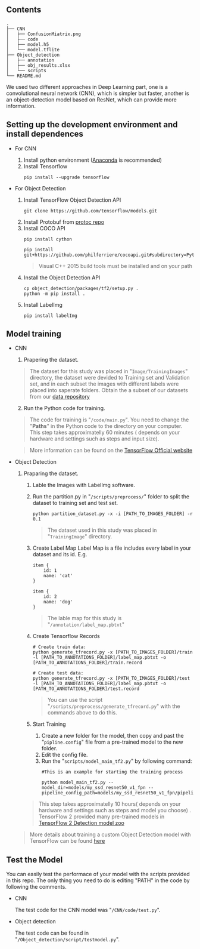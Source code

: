 ## Contents
```
.
├── CNN
│   ├── ConfusionMiatrix.png
│   ├── code
│   ├── model.h5
│   └── model.tflite
├── Object_detection
│   ├── annotation
│   ├── obj_results.xlsx
│   └── scripts
└── README.md
```

We used two different approaches in Deep Learning part, one is a convolutional neural network (CNN), which is simpler but faster, another is an object-detection model based on ResNet, which can provide more information. 

## Setting up the development environment and install dependences

* For CNN
   1. Install python environment ([Anaconda](https://www.anaconda.com/) is recommended)
   2. Install Tensorflow
        ```
        pip install --upgrade tensorflow
        ```

* For Object Detection
   1. Install TensorFlow Object Detection API 
        ```
        git clone https://github.com/tensorflow/models.git
        ```
   2. Install Protobuf from [protoc repo](https://github.com/tensorflow/models.git)
   3. Install COCO API
        ```
        pip install cython

        pip install git+https://github.com/philferriere/cocoapi.git#subdirectory=PythonAPI
        ```
        >Visual C++ 2015 build tools must be installed and on your path
   4. Install the Object Detection API
        ```
        cp object_detection/packages/tf2/setup.py .
        python -m pip install .
        ```
   5. Install LabelImg
        ```
        pip install labelImg
        ```
   
## Model training

* CNN
    1. Prapering the dataset. 
     >The dataset for this study was placed in "```Image/TrainingImages```" directory, the dataset were devided to Training set and Validation set, and in each subset the images with different labels were placed into saperate folders. Obtain the a subset of our datasets from our [data repository]()


    2. Run the Python code for training. 
     > The code for training is "```/code/main.py```". You need to change the "__Paths__" in the Python code to the directory on your computer. This step takes approximatelly 60 minutes ( depends on your hardware and settings such as steps and input size).

    >More information can be found on the [TensorFlow Official website](https://tensorflow-object-detection-api-tutorial.readthedocs.io/en/latest/install.html)
* Object Detection
    1. Praparing the dataset.
       1. Lable the Images with LabelImg software.
       2. Run the partition.py in "```/scripts/preprocess/```" folder to split the dataset to training set and test set.
            ```
            python partition_dataset.py -x -i [PATH_TO_IMAGES_FOLDER] -r 0.1
            ```
            >The dataset used in this study was placed in "```TrainingImage```" directory.

        3. Create Label Map
            Label Map is a file includes every label in your dataset and its id. E.g.
            ```
            item {
                id: 1
                name: 'cat'
            }

            item {
                id: 2
                name: 'dog'
            }
            ```
            > The lable map for this study is "```/annotation/label_map.pbtxt```"
        4. Create Tensorflow Records
   
            ```
            # Create train data:
            python generate_tfrecord.py -x [PATH_TO_IMAGES_FOLDER]/train -l [PATH_TO_ANNOTATIONS_FOLDER]/label_map.pbtxt -o [PATH_TO_ANNOTATIONS_FOLDER]/train.record

            # Create test data:
            python generate_tfrecord.py -x [PATH_TO_IMAGES_FOLDER]/test -l [PATH_TO_ANNOTATIONS_FOLDER]/label_map.pbtxt -o [PATH_TO_ANNOTATIONS_FOLDER]/test.record
            ```
            > You can use the script  "```/scripts/preprocess/generate_tfrecord.py```" with the commands above to do this.

        5. Start Training
           1. Create a new folder for the model, then copy and past the "```pipline.config```" file from a pre-trained model to the new folder.
           2. Edit the config file.
           3. Run the "```scripts/model_main_tf2.py```" by following command:
                ```
                #This is an example for starting the training process

                python model_main_tf2.py --model_dir=models/my_ssd_resnet50_v1_fpn --pipeline_config_path=models/my_ssd_resnet50_v1_fpn/pipeline.config
                ```
	    >This step takes approximatelly 10 hours( depends on your hardware and settings such as steps and model you choose) .
	    >TensorFlow 2 provided many pre-trained models in [TensorFlow 2 Detection model zoo](https://github.com/tensorflow/models/blob/master/research/object_detection/g3doc/tf2_detection_zoo.md) 

    >More details about training a custom Object Detection model with TensorFlow can be found [here](https://tensorflow-object-detection-api-tutorial.readthedocs.io/en/latest/install.html)

## Test the Model

You can easily test the performace of your model with the scripts provided in this repo. The only thing you need to do is editing "PATH" in the code by following the comments.


* CNN

    The test code for the CNN model was "```/CNN/code/test.py```".

* Object detection

    The test code can be found in "```/Object_detection/script/testmodel.py```".
